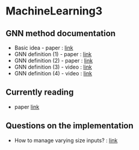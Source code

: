 # MachineLearning3

## GNN method documentation

* Basic idea - paper : [link](https://www.researchgate.net/publication/6441336_Predicting_activities_without_computing_descriptors_graph_machines_for_QSAR)
* GNN definition (1) - paper : [link](http://citeseerx.ist.psu.edu/viewdoc/download?doi=10.1.1.1015.7227&rep=rep1&type=pdf)
* GNN definition (2) - paper : [link](https://arxiv.org/pdf/1810.00826.pdf)
* GNN definition (3) - video : [link](https://youtu.be/USfNJNePDKQ)
* GNN definition (4) - video : [link](https://slideslive.com/38917609/graph-neural-networks-and-graph-isomorphism)

## Currently reading

* paper [link](https://arxiv.org/pdf/1905.02850.pdf)

## Questions on the implementation
* How to manage varying size inputs? : [link](https://stackoverflow.com/questions/59039268/what-is-the-best-way-to-handle-inputs-in-graph-neural-networks)
